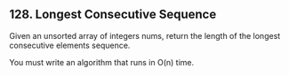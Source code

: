 ## 128. Longest Consecutive Sequence

Given an unsorted array of integers nums, return the length of the longest consecutive elements sequence.

You must write an algorithm that runs in O(n) time.
